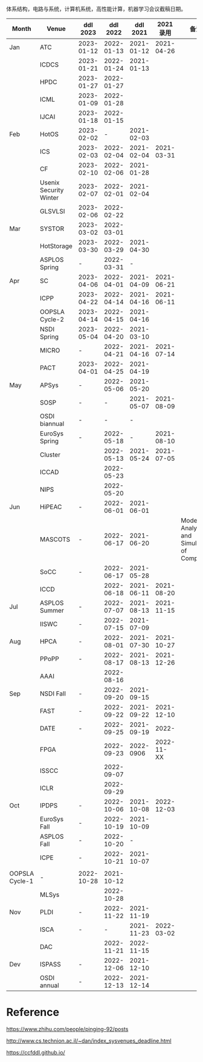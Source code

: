 体系结构，电路与系统，计算机系统，高性能计算，机器学习会议截稿日期。

| Month | Venue                  | ddl 2023                                                     | ddl 2022                                                     | ddl 2021                                                     | 2021 录用  | 备注                                            |
| ----- | ---------------------- | ------------------------------------------------------------ | ------------------------------------------------------------ | ------------------------------------------------------------ | ---------- | ----------------------------------------------- |
| Jan   | ATC                    | 2023-01-12 | 2022-01-13 | 2021-01-12 | 2021-04-26 |                                                 |
|       | ICDCS                  | 2023-01-21 | 2022-01-24 | 2021-01-13     |            |                                                 |
|       | HPDC                   | 2023-01-27                                                  | 2022-01-27  |                                                              |            |                                                 |
|       | ICML                   | 2023-01-09 | 2022-01-28                                                   |                                                              |            |                                                 |
|       | IJCAI                  | 2023-01-18 | 2022-01-15                                                   |                                                              |            |                                                 |
| Feb   | HotOS                  | 2023-02-02                                                  | -                                                            | 2021-02-03 |            |                                                 |
|       | ICS                    | 2023-02-03                                                  | 2022-02-04   | 2021-02-04      | 2021-03-31 |                                                 |
|       | CF                     | 2023-02-10                                                  | 2022-02-06 | 2021-01-28|            |                                                 |
|       | Usenix Security Winter | 2023-02-07 | 2022-02-01 | 2021-02-04 |            |                                                 |
|       | GLSVLSI                | 2023-02-06 | 2022-02-22                                                   |                                                              |            |                                                 |
| Mar   | SYSTOR                 | 2023-03-02                                                 | 2022-03-01 |       |            |                                                 |
|       | HotStorage             | 2023-03-30                                                  | 2022-03-29 | 2021-04-30 |            |                                                 |
|       | ASPLOS Spring          | -                                                            | 2022-03-31 | -                                                            |            |                                                 |
| Apr   | SC                     | 2023-04-06                                                  | 2022-04-01 | 2021-04-09 | 2021-06-21 |                                                 |
|       | ICPP                   | 2023-04-22                                                  | 2022-04-14 | 2021-04-16 | 2021-06-11 |                                                 |
|       | OOPSLA Cycle-2         | 2023-04-14 | 2022-04-15 | 2021-04-16 |            |                                                 |
|       | NSDI Spring            | 2023-05-04                                                  | 2022-04-20 | 2021-03-10 |            |                                                 |
|       | MICRO                  | -                                                            | 2022-04-21 | 2021-04-16 | 2021-07-14 |                                                 |
|       | PACT                   | 2023-04-01                                                  | 2022-04-25 | 2021-04-19       |            |                                                 |
| May   | APSys                  | -                                                            | 2022-05-06 | 2021-05-20 |            |                                                 |
|       | SOSP                   | -                                                            | -                                                            | 2021-05-07 | 2021-08-09 |                                                 |
|       | OSDI biannual          | -                                                            | -                                                            | -                                                            |            |                                                 |
|       | EuroSys Spring         | -                                                            | 2022-05-18    | -                                                            | 2021-08-10 |                                                 |
|       | Cluster                |                                                              | 2022-05-13                                                   | 2021-05-24                                                   | 2021-07-05 |                                                 |
|       | ICCAD                  |                                                              | 2022-05-23                                                   |                                                              |            |                                                 |
|       | NIPS                   |                                                              | 2022-05-20                                                   |                                                              |            |                                                 |
| Jun   | HiPEAC                 | -                                                            | 2022-06-01 | 2021-06-01 |            |                                                 |
|       | MASCOTS                | -                                                            | 2022-06-17 | 2021-06-20         |            | Modeling, Analysis, and  Simulation of Computer |
|       | SoCC                   | -                                                            | 2022-06-17                | 2021-05-28      |            |                                                 |
|       | ICCD                   |                                                              | 2022-06-18                                                   | 2021-06-11                                                   | 2021-08-20 |                                                 |
| Jul   | ASPLOS Summer          | -                                                            | 2022-07-07      | 2021-08-13 | 2021-11-15 |                                                 |
|       | IISWC                  | -                                                            | 2022-07-15  | 2021-07-09  |            |                                                 |
| Aug   | HPCA                   | -                                                            | 2022-08-01 | 2021-07-30 | 2021-10-27 |                                                 |
|       | PPoPP                  | -                                                            | 2022-08-17 | 2021-08-13 | 2021-12-26 |                                                 |
|       | AAAI                   |                                                              | 2022-08-16                                                   |                                                              |            |                                                 |
| Sep   | NSDI Fall              | -                                                            | 2022-09-20 | 2021-09-15 |            |                                                 |
|       | FAST                   | -                                                            | 2022-09-22 | 2021-09-22 | 2021-12-10 |                                                 |
|       | DATE                   | -                                                            | 2022-09-25                                                   | 2021-09-19                                                   | 2022-      |                                                 |
|       | FPGA                   |                                                              | 2022-09-23                                                   | 2022-0906                                                    | 2022-11-XX |                                                 |
|       | ISSCC                  |                                                              | 2022-09-07                                                   |                                                              |            |                                                 |
|       | ICLR                   |                                                              | 2022-09-29                                                   |                                                              |            |                                                 |
| Oct   | IPDPS                  | -                                                            | 2022-10-06 | 2021-10-08 | 2022-12-03 |                                                 |
|       | EuroSys Fall           | -                                                            | 2022-10-19     | 2021-10-09    |            |                                                 |
|       | ASPLOS Fall            | -                                                            | 2022-10-20       | -                                                            |            |                                                 |
|       | ICPE                   | -                                                            | 2022-10-21 | 2021-10-07   |            |                                                 |
|       |||||||
|OOPSLA Cycle-1         | -                                                            | 2022-10-28 | 2021-10-12 |            |                                                 ||
|       | MLSys                  |                                                              | 2022-10-28                                                   |                                                              |            |                                                 |
| Nov   | PLDI                   | -                                                            | 2022-11-22 | 2021-11-19 |            |                                                 |
|       | ISCA                   | -                                                            | -                                                            | 2021-11-23 | 2022-03-02 |                                                 |
|       | DAC                    |                                                              | 2022-11-21                                                   | 2022-11-15                                                   |            |                                                 |
| Dev   | ISPASS                 | -                                                            | 2022-12-06 | 2021-12-10  |            |                                                 |
|       | OSDI annual            | -                                                            | 2022-12-13 | 2021-12-14 |            |                                                 |

# Reference

https://www.zhihu.com/people/pinging-92/posts

http://www.cs.technion.ac.il/~dan/index_sysvenues_deadline.html

https://ccfddl.github.io/